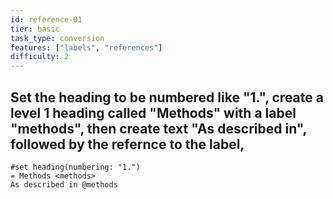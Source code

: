 ```yaml
---
id: reference-01
tier: basic
task_type: conversion
features: ["labels", "references"]
difficulty: 2
---
```

Set the heading to be numbered like "1.", create a level 1 heading called "Methods" with a label "methods", then create text "As described in", followed by the refernce to the label, 
---
```typst
#set heading(numbering: "1.")
= Methods <methods>
As described in @methods
```